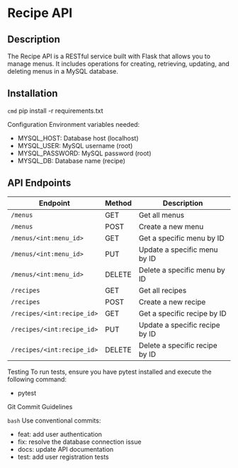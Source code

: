 # Recipe API

## Description
The Recipe API is a RESTful service built with Flask that allows you to manage menus. 
It includes operations for creating, retrieving, updating, and deleting menus in a MySQL database.

## Installation
```cmd```
pip install -r requirements.txt

Configuration
Environment variables needed:

- MYSQL_HOST: Database host (localhost)
- MYSQL_USER: MySQL username (root)
- MYSQL_PASSWORD: MySQL password (root)
- MYSQL_DB: Database name (recipe)

## API Endpoints

| Endpoint              | Method | Description                   |
|-----------------------|--------|-------------------------------|
| `/menus`              | GET    | Get all menus                 |
| `/menus`              | POST   | Create a new menu             |
| `/menus/<int:menu_id>`| GET    | Get a specific menu by ID     |
| `/menus/<int:menu_id>`| PUT    | Update a specific menu by ID  |
| `/menus/<int:menu_id>`| DELETE | Delete a specific menu by ID  |
|`/recipes`|GET|Get all recipes|
|`/recipes`|POST|Create a new recipe|
|`/recipes/<int:recipe_id>`|GET|Get a specific recipe by ID|
|`/recipes/<int:recipe_id>`|PUT|Update a specific recipe by ID|
|`/recipes/<int:recipe_id>`|DELETE|Delete a specific recipe by ID|

Testing
To run tests, ensure you have pytest installed and execute the following command:
- pytest


Git Commit Guidelines

```bash```
Use conventional commits:

- feat: add user authentication
- fix: resolve the database connection issue
- docs: update API documentation
- test: add user registration tests


